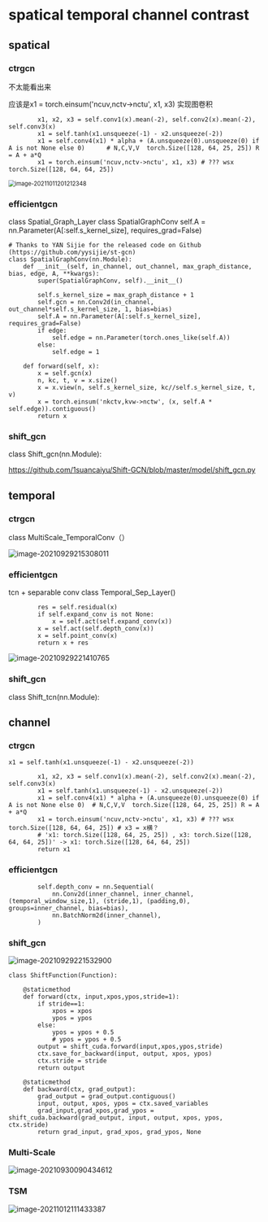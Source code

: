 # spatical temporal channel contrast

## spatical



### ctrgcn

不太能看出来

应该是x1 = torch.einsum('ncuv,nctv->nctu', x1, x3) 实现图卷积

```
        x1, x2, x3 = self.conv1(x).mean(-2), self.conv2(x).mean(-2), self.conv3(x)
        x1 = self.tanh(x1.unsqueeze(-1) - x2.unsqueeze(-2))
        x1 = self.conv4(x1) * alpha + (A.unsqueeze(0).unsqueeze(0) if A is not None else 0)      # N,C,V,V  torch.Size([128, 64, 25, 25]) R = A + a*Q
        x1 = torch.einsum('ncuv,nctv->nctu', x1, x3) # ??? wsx torch.Size([128, 64, 64, 25])
```

<img src="img/contrast/image-20211011201212348.png" alt="image-20211011201212348" style="zoom: 80%;" />



### efficientgcn

class Spatial_Graph_Layer
class SpatialGraphConv
self.A = nn.Parameter(A[:self.s_kernel_size], requires_grad=False)
```
# Thanks to YAN Sijie for the released code on Github (https://github.com/yysijie/st-gcn)
class SpatialGraphConv(nn.Module):
    def __init__(self, in_channel, out_channel, max_graph_distance, bias, edge, A, **kwargs):
        super(SpatialGraphConv, self).__init__()

        self.s_kernel_size = max_graph_distance + 1
        self.gcn = nn.Conv2d(in_channel, out_channel*self.s_kernel_size, 1, bias=bias)
        self.A = nn.Parameter(A[:self.s_kernel_size], requires_grad=False)
        if edge:
            self.edge = nn.Parameter(torch.ones_like(self.A))
        else:
            self.edge = 1

    def forward(self, x):
        x = self.gcn(x)
        n, kc, t, v = x.size()
        x = x.view(n, self.s_kernel_size, kc//self.s_kernel_size, t, v)
        x = torch.einsum('nkctv,kvw->nctw', (x, self.A * self.edge)).contiguous()
        return x
```



### shift_gcn

class Shift_gcn(nn.Module):

https://github.com/1suancaiyu/Shift-GCN/blob/master/model/shift_gcn.py




## temporal
### ctrgcn
class MultiScale_TemporalConv（）

![image-20210929215308011](img/contrast/image-20210929215308011.png)





### efficientgcn

tcn + separable conv
class Temporal_Sep_Layer()

```
        res = self.residual(x)
        if self.expand_conv is not None:
            x = self.act(self.expand_conv(x))
        x = self.act(self.depth_conv(x))
        x = self.point_conv(x)
        return x + res
```

![image-20210929221410765](img/contrast/image-20210929221410765.png)



### shift_gcn

class Shift_tcn(nn.Module):




## channel

### ctrgcn

```
x1 = self.tanh(x1.unsqueeze(-1) - x2.unsqueeze(-2))
```




```
        x1, x2, x3 = self.conv1(x).mean(-2), self.conv2(x).mean(-2), self.conv3(x)
        x1 = self.tanh(x1.unsqueeze(-1) - x2.unsqueeze(-2))
        x1 = self.conv4(x1) * alpha + (A.unsqueeze(0).unsqueeze(0) if A is not None else 0)  # N,C,V,V  torch.Size([128, 64, 25, 25]) R = A + a*Q
        x1 = torch.einsum('ncuv,nctv->nctu', x1, x3) # ??? wsx torch.Size([128, 64, 64, 25]) # x3 = x横？
        # 'x1: torch.Size([128, 64, 25, 25]) , x3: torch.Size([128, 64, 64, 25])' -> x1: torch.Size([128, 64, 64, 25])
        return x1
```



### efficientgcn

```
        self.depth_conv = nn.Sequential(
            nn.Conv2d(inner_channel, inner_channel, (temporal_window_size,1), (stride,1), (padding,0), groups=inner_channel, bias=bias),
            nn.BatchNorm2d(inner_channel),
        )
```



### shift_gcn

![image-20210929221532900](img/contrast/image-20210929221532900.png)



```
class ShiftFunction(Function):
    
    @staticmethod
    def forward(ctx, input,xpos,ypos,stride=1):
        if stride==1:
            xpos = xpos
            ypos = ypos
        else:
            ypos = ypos + 0.5
            # ypos = ypos + 0.5
        output = shift_cuda.forward(input,xpos,ypos,stride)
        ctx.save_for_backward(input, output, xpos, ypos)
        ctx.stride = stride
        return output

    @staticmethod
    def backward(ctx, grad_output): 
        grad_output = grad_output.contiguous()
        input, output, xpos, ypos = ctx.saved_variables
        grad_input,grad_xpos,grad_ypos = shift_cuda.backward(grad_output, input, output, xpos, ypos, ctx.stride)
        return grad_input, grad_xpos, grad_ypos, None
```





### Multi-Scale  

![image-20210930090434612](img/contrast/image-20210930090434612.png)

### TSM

![image-20211012111433387](img/contrast/image-20211012111433387.png)





